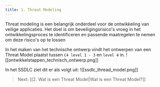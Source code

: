 ```yaml
---
title: 1. Threat Modeling
---
```

Threat modeling is een belangrijk onderdeel voor de ontwikkeling van veilige applicaties. Het doel is om beveiligingsrisico's vroeg in het ontwikkelingsproces te identificeren en passende maatregelen te nemen om deze risico's op te lossen

In het maken van het technische ontwerp vindt het ontwerpen van een Threat Model plaatst tussen `C4 level 1 - 3` en `level 4` in.
![[ontwikkelstappen_technisch_ontwerp.png]]

In het SSDLC ziet dit er als volgt uit:
![[ssdlc_thread_model.png]]

> Next: [[2. Wat is een Threat Model|Wat is een Threat Model?]]
